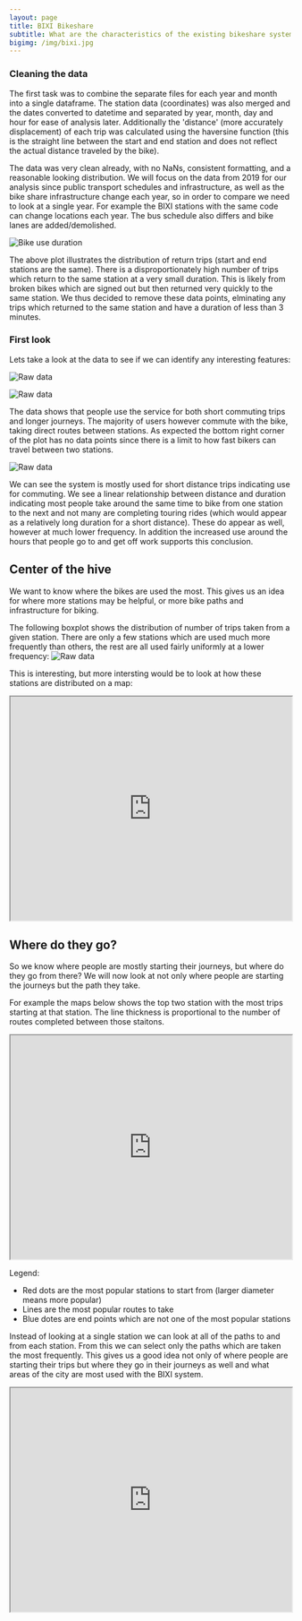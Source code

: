 ```yaml
---
layout: page
title: BIXI Bikeshare
subtitle: What are the characteristics of the existing bikeshare system?
bigimg: /img/bixi.jpg
---
```


### Cleaning the data
The first task was to combine the separate files for each year and month into a single dataframe. The station data (coordinates) was also merged and the dates converted to datetime and separated by year, month, day and hour for ease of analysis later. Additionally the 'distance' (more accurately displacement) of each trip was calculated using the haversine function (this is the straight line between the start and end station and does not reflect the actual distance traveled by the bike). 

The data was very clean already, with no NaNs, consistent formatting, and a reasonable looking distribution. We will focus on the data from 2019 for our analysis since public transport schedules and infrastructure, as well as the bike share infrastructure change each year, so in order to compare we need to look at a single year. For example the BIXI stations with the same code can change locations each year. The bus schedule also differs and bike lanes are added/demolished.

![Bike use duration](img/broken.jpg)

The above plot illustrates the distribution of return trips (start and end stations are the same). There is a disproportionately high number of trips which return to the same station at a very small duration. This is likely from broken bikes which are signed out but then returned very quickly to the same station. We thus decided to remove these data points, elminating any trips which returned to the same station and have a duration of less than 3 minutes. 

### First look
Lets take a look at the data to see if we can identify any interesting features:

![Raw data](img/broken.jpg)

![Raw data](img/distvsdur.jpg)

The data shows that people use the service for both short commuting trips and longer journeys. The majority of users however commute with the bike, taking direct routes between stations. As expected the bottom right corner of the plot has no data points since there is a limit to how fast bikers can travel between two stations.

![Raw data](img/daily.jpg)

We can see the system is mostly used for short distance trips indicating use for commuting. We see a linear relationship between distance and duration indicating most people take around the same time to bike from one station to the next and not many are completing touring rides (which would appear as a relatively long duration for a short distance). These do appear as well, however at much lower frequency. In addition the increased use around the hours that people go to and get off work supports this conclusion. 

## Center of the hive
We want to know where the bikes are used the most. This gives us an idea for where more stations may be helpful, or more bike paths and infrastructure for biking.

The following boxplot shows the distribution of number of trips taken from a given station. There are only a few stations which are used much more frequently than others, the rest are all used fairly uniformly at a lower frequency:
![Raw data](img/use_dist.jpg)

This is interesting, but more intersting would be to look at how these stations are distributed on a map:
<iframe src="https://daviskia.github.io/maps/bixi/station_use_hm.html" width="100%" height="400px"></iframe>


## Where do they go?
So we know where people are mostly starting their journeys, but where do they go from there? We will now look at not only where people are starting the journeys but the path they take. 

For example the maps below shows the top two station with the most trips starting at that station. The line thickness is proportional to the number of routes completed between those staitons. 

<iframe src="https://daviskia.github.io/maps/bixi/most_pop_path.html" width="100%" height="400px"></iframe>

Legend:
- Red dots are the most popular stations to start from (larger diameter means more popular)
- Lines are the most popular routes to take
- Blue dotes are end points which are not one of the most popular stations


Instead of looking at a single station we can look at all of the paths to and from each station. From this we can select only the paths which are taken the most frequently. This gives us a good idea not only of where people are starting their trips but where they go in their journeys as well and what areas of the city are most used with the BIXI system. 

<iframe src="https://daviskia.github.io/maps/bixi/bike_routes.html" width="100%" height="400px"></iframe>
